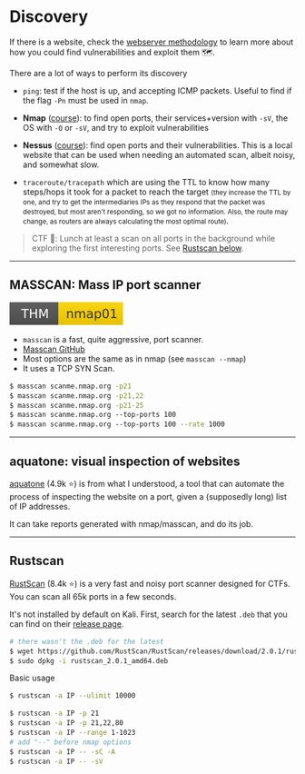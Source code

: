 # Discovery

<div class="row row-cols-md-2"><div>

If there is a website, check the [webserver methodology](/_cybersecurity/exploitation/web/methodology.md) to learn more about how you could find vulnerabilities and exploit them 🗺️.

</div><div>

There are a lot of ways to perform its discovery 

* `ping`: test if the host is up, and accepting ICMP packets. Useful to find if the flag `-Pn` must be used in `nmap`.

* **Nmap** ([course](nmap/index.md)): to find open ports, their services+version with `-sV`, the OS with `-O` or `-sV`, and try to exploit vulnerabilities

* **Nessus** ([course](nessus/index.md)): find open ports and their vulnerabilities. This is a local website that can be used when needing an automated scan, albeit noisy, and somewhat slow.

* `traceroute/tracepath` which are using the TTL to know how many steps/hops it took for a packet to reach the target <small>(they increase the TTL by one, and try to get the intermediaries IPs as they respond that the packet was destroyed, but most aren't responding, so we got no information. Also, the route may change, as routers are always calculating the most optimal route)</small>.
</div></div>

> CTF 🌟: Lunch at least a scan on all ports in the background while exploring the first interesting ports. See [Rustscan below](#rustscan).

<hr class="sep-both">

## MASSCAN: Mass IP port scanner

[![nmap01](../_badges/thm/nmap01.svg)](https://tryhackme.com/room/nmap01)

<div class="row row-cols-md-2"><div class="align-self-center">

* `masscan` is a fast, quite aggressive, port scanner.
* [Masscan GitHub](https://github.com/robertdavidgraham/masscan)
* Most options are the same as in nmap (see `masscan --nmap`)
* It uses a TCP SYN Scan.
</div><div>

```bash
$ masscan scanme.nmap.org -p21
$ masscan scanme.nmap.org -p21,22
$ masscan scanme.nmap.org -p21-25
$ masscan scanme.nmap.org ‐‐top-ports 100
$ masscan scanme.nmap.org ‐‐top-ports 100 --rate 1000
```
</div></div>

<hr class="sep-both">

## aquatone: visual inspection of websites

<div class="row row-cols-md-2"><div>

[aquatone](https://github.com/michenriksen/aquatone) (4.9k ⭐) is from what I understood, a tool that can automate the process of inspecting the website on a port, given a (supposedly long) list of IP addresses.
</div><div>

It can take reports generated with nmap/masscan, and do its job.
</div></div>

<hr class="sep-both">

## Rustscan

<div class="row row-cols-md-2"><div class="align-self-center">

[RustScan](https://github.com/RustScan/RustScan) (8.4k ⭐) is a very fast and noisy port scanner designed for CTFs. You can scan all 65k ports in a few seconds.

It's not installed by default on Kali. First, search for the latest `.deb` that you can find on their [release page](https://github.com/RustScan/RustScan/releases).

```bash
# there wasn't the .deb for the latest
$ wget https://github.com/RustScan/RustScan/releases/download/2.0.1/rustscan_2.0.1_amd64.deb
$ sudo dpkg -i rustscan_2.0.1_amd64.deb
```
</div><div class="align-self-center">

Basic usage

```bash
$ rustscan -a IP --ulimit 10000
```

```bash
$ rustscan -a IP -p 21
$ rustscan -a IP -p 21,22,80
$ rustscan -a IP --range 1-1023
# add "--" before nmap options
$ rustscan -a IP -- -sC -A
$ rustscan -a IP -- -sV
```
</div></div>